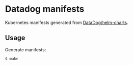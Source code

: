 # Datadog manifests

Kubernetes manifests generated from [DataDog/helm-charts](https://github.com/DataDog/helm-charts/tree/main/charts/datadog).

## Usage

Generate manifests:

```sh
$ make
```
